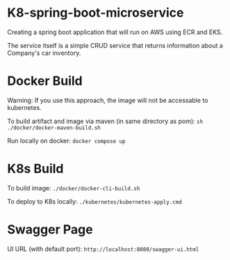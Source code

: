 # K8-spring-boot-microservice
Creating a spring boot application that will run on AWS using ECR and EKS.

The service itself is a simple CRUD service that returns information about a Company's car inventory.

# Docker Build
Warning: If you use this approach, the image will not be accessable to kubernetes.

To build artifact and image via maven (in same directory as pom): ``sh ./docker/docker-maven-build.sh``

Run locally on docker: ``docker compose up``

# K8s Build
To build image: ``./docker/docker-cli-build.sh``

To deploy to K8s locally: ``./kubernetes/kubernetes-apply.cmd``


# Swagger Page
UI URL (with default port): ``http://localhost:8080/swagger-ui.html``